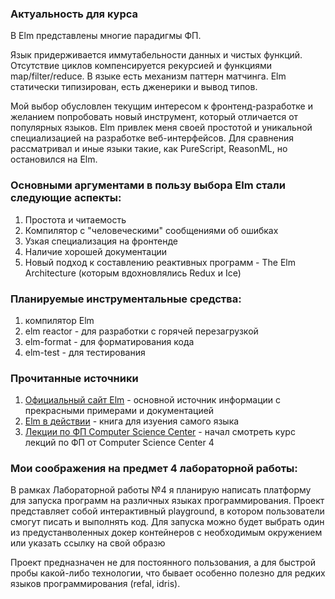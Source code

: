 ### Актуальность для курса

В Elm представлены многие парадигмы ФП.

Язык придерживается иммутабельности данных и чистых функций.
Отсутствие циклов компенсируется рекурсией и функциями map/filter/reduce.
В языке есть механизм паттерн матчинга.
Elm статически типизирован, есть дженерики и вывод типов.

Мой выбор обусловлен текущим интересом к фронтенд-разработке и желанием попробовать новый инструмент, который отличается от популярных языков. Elm привлек меня своей простотой и уникальной специализацией на разработке веб-интерфейсов.
Для сравнения рассматривал и иные языки такие, как PureScript, ReasonML, но остановился на Elm.

### Основными аргументами в пользу выбора Elm стали следующие аспекты:
1. Простота и читаемость
2. Компилятор с "человеческими" сообщениями об ошибках
3. Узкая специализация на фронтенде
4. Наличие хорошей документации
5. Новый подход к составлению реактивных программ - The Elm Architecture (которым вдохновлялись Redux и Ice)

### Планируемые инструментальные средства:

1. компилятор Elm
2. elm reactor - для разработки с горячей перезагрузкой
3. elm-format - для форматирования кода
4. elm-test - для тестирования

### Прочитанные источники

1. [Официальный сайт Elm](https://elm-lang.org/) - основной источник информации с прекрасными примерами и документацией
2. [Elm в действии](https://www.manning.com/books/elm-in-action) - книга для изуения самого языка
3. [Лекции по ФП Computer Science Center](https://youtu.be/0h3Ot1C0d2I?si=8vwf-J7Ik-PnZ7r3) - начал смотреть курс лекций по ФП от Computer Science Center
4

### Мои соображения на предмет 4 лабораторной работы:

В рамках Лабораторной работы №4 я планирую написать платформу для запуска программ на различных языках программирования. Проект представляет собой интерактивный playground, в котором пользователи смогут писать и выполнять код. Для запуска можно будет выбрать один из предустанволенных докер контейнеров с необходимым окружением или указать ссылку на свой образю

Проект предназначен не для постоянного пользования, а для быстрой пробы какой-либо технологии, что бывает особенно полезно для редких языков программирования (refal, idris).


